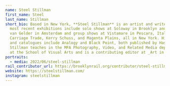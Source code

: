 ```yaml
---
name: Steel Stillman
first_name: Steel
last_name: Stillman
short_bio: Based in New York, **Steel Stillman** is an artist and writer. His
  most recent exhibitions include solo shows at Soloway in Brooklyn and Galerie
  van Gelder in Amsterdam and group shows at Vistamare in Pescara, Italy, and
  Carriage Trade, Kerry Schuss, and Magenta Plains, all in New York. His books
  and catalogues include Analogy and Black Point, both published by Hassla.
  Stillman teaches in the MFA Photography, Video, and Related Media department
  at the School of Visual Arts and is a contributing editor at _Art in America._
portraits:
  - media: 2022/06/steel-stillman
rail_contributor_url: https://brooklynrail.org/contributor/steel-stillman
website: https://steelstillman.com/
instagram: steelstillman
---
```

